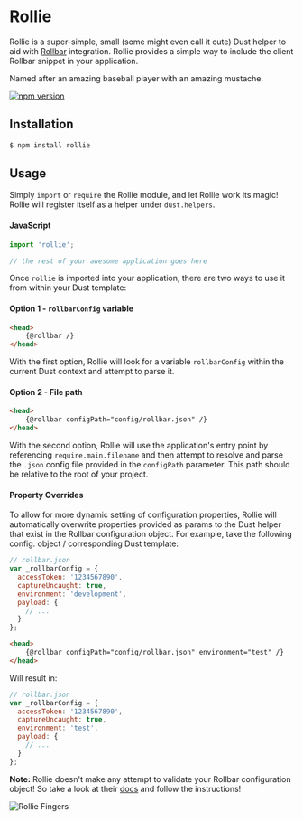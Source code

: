 
# Rollie

Rollie is a super-simple, small (some might even call it cute) Dust helper to aid with [Rollbar](https://www.rollbar.com) integration. Rollie provides a simple way to include the client Rollbar snippet in your application.

Named after an amazing baseball player with an amazing mustache. 

[![npm version](https://badge.fury.io/js/rollie.svg)](https://badge.fury.io/js/rollie)

## Installation
```bash
$ npm install rollie
```

## Usage
Simply `import` or `require` the Rollie module, and let Rollie work its magic! Rollie will register itself as a helper under `dust.helpers`.

#### JavaScript
```javascript
import 'rollie';

// the rest of your awesome application goes here
```

Once `rollie` is imported into your application, there are two ways to use it from within your Dust template:

#### Option 1 - `rollbarConfig` variable
```html
<head>
    {@rollbar /}
</head>
```
With the first option, Rollie will look for a variable `rollbarConfig` within the current Dust context and attempt to parse it.

#### Option 2 - File path
```html
<head>
    {@rollbar configPath="config/rollbar.json" /}
</head>
```
With the second option, Rollie will use the application's entry point by referencing `require.main.filename` and then attempt to resolve and parse the `.json` config file provided in the `configPath` parameter. This path should be relative to the root of your project.

#### Property Overrides
To allow for more dynamic setting of configuration properties, Rollie will automatically overwrite properties provided as params to the Dust helper that exist in the Rollbar configuration object. For example, take the following config. object / corresponding Dust template: 

```javascript
// rollbar.json
var _rollbarConfig = {
  accessToken: '1234567890',
  captureUncaught: true,
  environment: 'development',
  payload: {
    // ...
  }
};
```

```html
<head>
    {@rollbar configPath="config/rollbar.json" environment="test" /}
</head>
```

Will result in: 

```javascript
// rollbar.json
var _rollbarConfig = {
  accessToken: '1234567890',
  captureUncaught: true,
  environment: 'test',
  payload: {
    // ...
  }
};
```

**Note:** Rollie doesn't make any attempt to validate your Rollbar configuration object! So take a look at their [docs](https://rollbar.com/docs/notifier/rollbar.js/) and follow the instructions!

![Rollie Fingers](https://i.imgur.com/QUhKvJ7.jpg)
